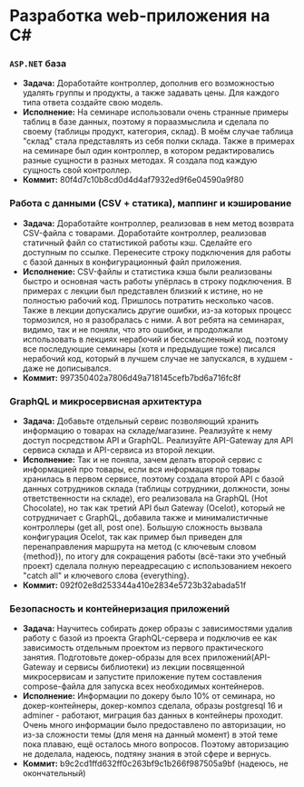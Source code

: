 # Разработка web-приложения на C#

### `ASP.NET` база

- **Задача:** Доработайте контроллер, дополнив его возможностью удалять группы и продукты, а также задавать цены. Для каждого типа ответа создайте свою модель.
- **Исполнение:** На семинаре использовали очень странные примеры таблиц в базе данных, поэтому я пораазмыслила и сделала по своему (таблицы продукт, категория, склад). В моём случае таблица "склад" стала представлять из себя полки склада. Также в примерах на семинаре был один контроллер, в котором редактировались разные сущности в разных методах. Я создала под каждую сущность свой контроллер.
- **Коммит:** 80f4d7c10b8cd0d4d4af7932ed9f6e04590a9f80

### Работа с данными (CSV + статика), маппинг и кэширование

- **Задача:** Доработайте контроллер, реализовав в нем метод возврата CSV-файла с товарами. Доработайте контроллер, реализовав статичный файл со статистикой работы кэш. Сделайте его доступным по ссылке. Перенесите строку подключения для работы с базой данных в конфигурационный файл приложения.
- **Исполнение:** CSV-файлы и статистика кэша были реализованы быстро и основная часть работы упёрлась в строку подключения. В примерах с лекции был представлен близкий к истине, но не полностью рабочий код. Пришлось потратить несколько часов. Также в лекции допускались другие ошибки, из-за которых процесс тормозился, но я разобралась с ними. А вот ребята на семинарах, видимо, так и не поняли, что это ошибки, и продолжали использовать в лекциях нерабочий и бессмысленный код, поэтому все последующие семинары (хотя и предыдущие тоже) писался нерабочий код, который в лучшем случае не запускался, в худшем - даже не дописывался.
- **Коммит:** 997350402a7806d49a718145cefb7bd6a716fc8f

### GraphQL и микросервисная архитектура

- **Задача:** Добавьте отдельный сервис позволяющий хранить информацию о товарах на складе/магазине. Реализуйте к нему доступ посредством API и GraphQL. Реализуйте API-Gateway для API сервиса склада и API-сервиса из второй лекции.
- **Исполнение:** Так и не поняла, зачем делать второй сервис с информацией про товары, если вся информация про товары хранилась в первом сервисе, поэтому создала второй API с базой данных сотрудников склада (таблицы сотрудники, должности, зоны ответственности на складе), его реализовала на GraphQL (Hot Chocolate), но так как третий API был Gateway (Ocelot), который не сотрудничает с GraphQL, добавила также и минималистичные контроллеры (get all, post one). Большую сложность вызвала конфигурация Ocelot, так как пример был приведен для перенаправления маршрута на метод (с ключевым словом {method}), по итогу для сокращения работы (всё-таки это учебный проект) сделала полную переадресацию с использованием некоего "catch all" и ключевого слова {everything}.
- **Коммит:** 092f02e8d253344a410e2834e5723b32abada51f

### Безопасность и контейнеризация приложений

- **Задача:** Научитесь собирать докер образы с зависимостями удалив работу с базой из проекта GraphQL-сервера и подключив ее как зависимость отдельным проектом из первого практического занятия. Подготовьте докер-образы для всех приложений(API-Gateway и сервисы библиотеки) из лекции посвященной микросервисам и запустите приложение путем составления compose-файла для запуска всех необходимых контейнеров.
- **Исполнение:** Информации по докеру было 10% от семинара, но докер-контейнеры, докер-композ сделала, образы postgresql 16 и adminer - работают, миграция баз данных в контейнеры проходит. Очень много информации было предоставлено по авторизации, но из-за сложности темы (для меня на данный момент) в этой теме пока плаваю, ещё осталось много вопросов. Поэтому авторизацию не доделала, надеюсь, подтяну знания в этой сфере и вернусь.
- **Коммит:** b9c2cd1ffd632ff0c263bf9c1b266f987505a9bf (надеюсь, не окончательный)

